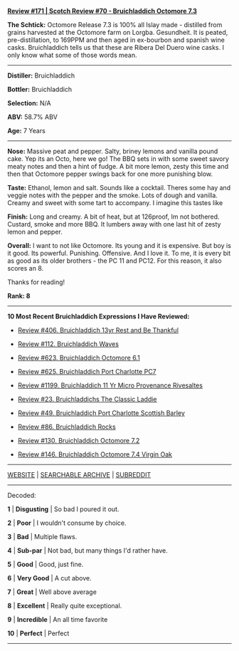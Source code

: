 
[**Review #171 | Scotch Review #70 - Bruichladdich Octomore 7.3**]( https://t8ke.review/review-171-bruichladdich-octomore-73-re-review/)

**The Schtick:** Octomore Release 7.3 is 100% all Islay made - distilled from grains harvested at the Octomore farm on Lorgba. Gesundheit. It is peated, pre-distillation, to 169PPM and then aged in ex-bourbon and spanish wine casks. Bruichladdich tells us that these are Ribera Del Duero wine casks. I only know what some of those words mean.

-----

**Distiller:** Bruichladdich

**Bottler:** Bruichladdich

**Selection:** N/A

**ABV:** 58.7% ABV

**Age:** 7 Years 

-----

**Nose:**  Massive peat and pepper. Salty, briney lemons and vanilla pound cake. Yep its an Octo, here we go! The BBQ sets in with some sweet savory meaty notes and then a hint of fudge. A bit more lemon, zesty this time and then that Octomore pepper swings back for one more punishing blow. 

**Taste:** Ethanol, lemon and salt. Sounds like a cocktail. Theres some hay and veggie notes with the pepper and the smoke. Lots of dough and vanilla. Creamy and sweet with some tart to accompany. I imagine this tastes like 

**Finish:** Long and creamy. A bit of heat, but at 126proof, Im not bothered. Custard, smoke and more BBQ. It lumbers away with one last hit of zesty lemon and pepper. 

**Overall:** I want to not like Octomore. Its young and it is expensive. But boy is it good. Its powerful. Punishing. Offensive. And I love it. To me, it is every bit as good as its older brothers - the PC 11 and PC12. For this reason, it also scores an 8.

Thanks for reading!

**Rank: 8**

----- 

**10 Most Recent Bruichladdich Expressions I Have Reviewed:** 

- [Review #406. Bruichladdich 13yr Rest and Be Thankful]( https://t8ke.review/review-406-bruichladdich-rest-and-be-thankful-13yr/) 

- [Review #112. Bruichladdich Waves]( https://t8ke.review/review-112-bruichladdich-waves/) 

- [Review #623. Bruichladdich Octomore 6.1]( https://t8ke.review/review-623-bruichladdich-octomore-61/) 

- [Review #625. Bruichladdich Port Charlotte PC7]( https://t8ke.review/review-625-bruichladdich-port-charlotte-pc7/) 

- [Review #1199. Bruichladdich 11 Yr Micro Provenance Rivesaltes]( https://t8ke.review/review-1199-bruichladdich-11-yr-micro-provenance-riveslates) 

- [Review #23. Bruichladdichs The Classic Laddie]( https://t8ke.review/review-23-bruichladdich-the-classic-laddie-scottish-barley/) 

- [Review #49. Bruichladdich Port Charlotte Scottish Barley]( https://t8ke.review/review-49-bruichladdich-port-charlotte-scottish-barley/) 

- [Review #86. Bruichladdich Rocks]( https://t8ke.review/review-86-bruichladdich-rocks/) 

- [Review #130. Bruichladdich Octomore 7.2]( https://t8ke.review/review-130-octomore-72/) 

- [Review #146. Bruichladdich Octomore 7.4 Virgin Oak]( https://t8ke.review/review-146-bruichladdich-octomore-74/) 

-----

[WEBSITE](https://t8ke.review) | [SEARCHABLE ARCHIVE](https://t8ke.review/review-archive/) | [SUBREDDIT](https://reddit.com/r/t8kereviews)

-----

Decoded:

**1** | **Disgusting** | So bad I poured it out.

**2** | **Poor** | I wouldn't consume by choice.

**3** | **Bad** | Multiple flaws.

**4** | **Sub-par** | Not bad, but many things I'd rather have.

**5** | **Good** | Good, just fine.

**6** | **Very Good** | A cut above.

**7** | **Great** | Well above average

**8** | **Excellent** | Really quite exceptional.

**9** | **Incredible** | An all time favorite

**10** | **Perfect** | Perfect

----


